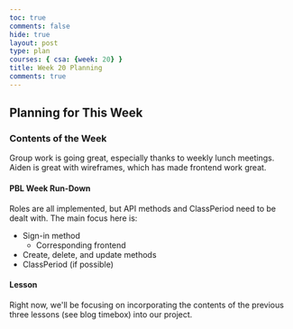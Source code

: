 ```yaml
---
toc: true
comments: false
hide: true
layout: post
type: plan
courses: { csa: {week: 20} }
title: Week 20 Planning
comments: true
---
```


## Planning for This Week

### Contents of the Week

Group work is going great, especially thanks to weekly lunch meetings. Aiden is great with wireframes, which has made frontend work great.

#### PBL Week Run-Down

Roles are all implemented, but API methods and ClassPeriod need to be dealt with. The main focus here is:
- Sign-in method
    - Corresponding frontend
- Create, delete, and update methods
- ClassPeriod (if possible)

#### Lesson

Right now, we'll be focusing on incorporating the contents of the previous three lessons (see blog timebox) into our project.